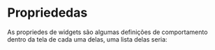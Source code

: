 # Propriededas

As propriedes de widgets são algumas definições de comportamento dentro da tela de cada uma delas, uma lista delas seria: